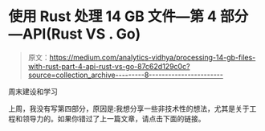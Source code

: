 # 使用 Rust 处理 14 GB 文件—第 4 部分—API(Rust VS . Go)

> 原文：<https://medium.com/analytics-vidhya/processing-14-gb-files-with-rust-part-4-api-rust-vs-go-87c62d129c0c?source=collection_archive---------8----------------------->

周末建设和学习

上周，我没有写第四部分，原因是:我想分享一些非技术性的想法，尤其是关于工程和领导力的。如果你错过了上一篇文章，请点击下面的链接。